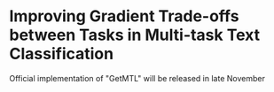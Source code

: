 # Improving Gradient Trade-offs between Tasks in Multi-task Text Classification
Official implementation of "GetMTL" will be released in late November
